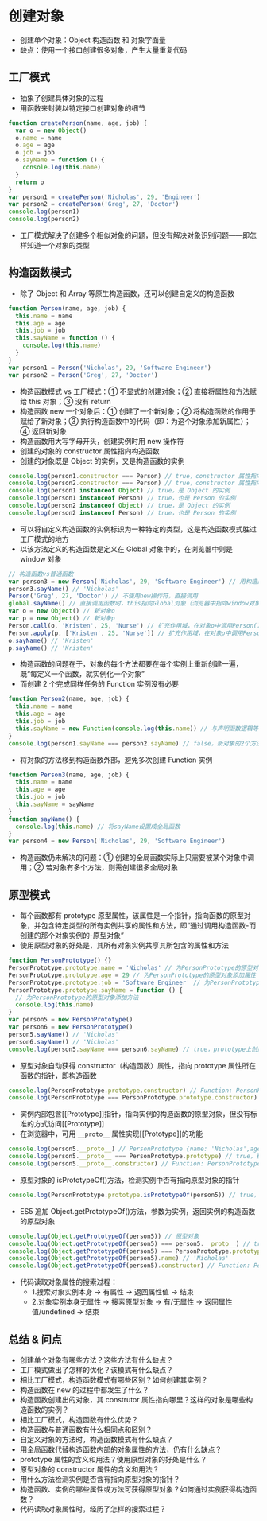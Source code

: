 # 创建对象

- 创建单个对象：Object 构造函数 和 对象字面量
- 缺点：使用一个接口创建很多对象，产生大量重复代码

## 工厂模式

- 抽象了创建具体对象的过程
- 用函数来封装以特定接口创建对象的细节

```js
function createPerson(name, age, job) {
  var o = new Object()
  o.name = name
  o.age = age
  o.job = job
  o.sayName = function () {
    console.log(this.name)
  }
  return o
}
var person1 = createPerson('Nicholas', 29, 'Engineer')
var person2 = createPerson('Greg', 27, 'Doctor')
console.log(person1)
console.log(person2)
```

- 工厂模式解决了创建多个相似对象的问题，但没有解决对象识别问题——即怎样知道一个对象的类型

## 构造函数模式

- 除了 Object 和 Array 等原生构造函数，还可以创建自定义的构造函数

```js
function Person(name, age, job) {
  this.name = name
  this.age = age
  this.job = job
  this.sayName = function () {
    console.log(this.name)
  }
}
var person1 = Person('Nicholas', 29, 'Software Engineer')
var person2 = Person('Greg', 27, 'Doctor')
```

- 构造函数模式 vs 工厂模式：① 不显式的创建对象；② 直接将属性和方法赋给 this 对象；③ 没有 return
- 构造函数 new 一个对象后：① 创建了一个新对象；② 将构造函数的作用于赋给了新对象；③ 执行构造函数中的代码（即：为这个对象添加新属性）；④ 返回新对象
- 构造函数用大写字母开头，创建实例时用 new 操作符
- 创建的对象的 constructor 属性指向构造函数
- 创建的对象既是 Object 的实例，又是构造函数的实例

```js
console.log(person1.constructor === Person) // true，constructor 属性指向构造函数
console.log(person2.constructor === Person) // true，constructor 属性指向构造函数
console.log(person1 instanceof Object) // true，是 Object 的实例
console.log(person1 instanceof Person) // true，也是 Person 的实例
console.log(person2 instanceof Object) // true，是 Object 的实例
console.log(person2 instanceof Person) // true，也是 Person 的实例
```

- 可以将自定义构造函数的实例标识为一种特定的类型，这是构造函数模式胜过工厂模式的地方
- 以该方法定义的构造函数是定义在 Global 对象中的，在浏览器中则是 window 对象

```js
// 构造函数vs普通函数
var person3 = new Person('Nicholas', 29, 'Software Engineer') // 用构造函数创建对象
person3.sayName() // 'Nicholas'
Person('Greg', 27, 'Doctor') // 不使用new操作符，直接调用
global.sayName() // 直接调用函数时，this指向Global对象（浏览器中指向window对象）
var o = new Object() // 新对象o
var p = new Object() // 新对象p
Person.call(o, 'Kristen', 25, 'Nurse') // 扩充作用域，在对象o中调用Person()函数，call()分别传入每个参数
Person.apply(p, ['Kristen', 25, 'Nurse']) // 扩充作用域，在对象p中调用Person()函数，apply()传入参数数组
o.sayName() // 'Kristen'
p.sayName() // 'Kristen'
```

- 构造函数的问题在于，对象的每个方法都要在每个实例上重新创建一遍，既“每定义一个函数，就实例化一个对象”
- 而创建 2 个完成同样任务的 Function 实例没有必要

```js
function Person2(name, age, job) {
  this.name = name
  this.age = age
  this.job = job
  this.sayName = new Function(console.log(this.name)) // 与声明函数逻辑等价，每创建一个对象就要创建一个Function实例
}
console.log(person1.sayName === person2.sayName) // false，新对象的2个方法的作用域链和标识符解析不同
```

- 将对象的方法移到构造函数外部，避免多次创建 Function 实例

```js
function Person3(name, age, job) {
  this.name = name
  this.age = age
  this.job = job
  this.sayName = sayName
}
function sayName() {
  console.log(this.name) // 将sayName设置成全局函数
}
var person4 = new Person('Nicholas', 29, 'Software Engineer')
```

- 构造函数仍未解决的问题：① 创建的全局函数实际上只需要被某个对象中调用；② 若对象有多个方法，则需创建很多全局对象

## 原型模式

- 每个函数都有 prototype 原型属性，该属性是一个指针，指向函数的原型对象，并包含特定类型的所有实例共享的属性和方法，即“通过调用构造函数-而创建的那个对象实例的-原型对象”
- 使用原型对象的好处是，其所有对象实例共享其所包含的属性和方法

```js
function PersonPrototype() {}
PersonPrototype.prototype.name = 'Nicholas' // 为PersonPrototype的原型对象添加属性
PersonPrototype.prototype.age = 29 // 为PersonPrototype的原型对象添加属性
PersonPrototype.prototype.job = 'Software Engineer' // 为PersonPrototype的原型对象添加属性
PersonPrototype.prototype.sayName = function () {
  // 为PersonPrototype的原型对象添加方法
  console.log(this.name)
}
var person5 = new PersonPrototype()
var person6 = new PersonPrototype()
person5.sayName() // 'Nicholas'
person6.sayName() // 'Nicholas'
console.log(person5.sayName === person6.sayName) // true，prototype上创建的属性和方法，由新对象的所有实例共享
```

- 原型对象自动获得 constructor（构造函数）属性，指向 prototype 属性所在函数的指针，即构造函数

```js
console.log(PersonPrototype.prototype.constructor) // Function: PersonPrototype构造函数
console.log(PersonPrototype === PersonPrototype.prototype.constructor) // true，都指向构造函数
```

- 实例内部包含[[Prototype]]指针，指向实例的构造函数的原型对象，但没有标准的方式访问[[Prototype]]
- 在浏览器中，可用 `__proto__` 属性实现[[Prototype]]的功能

```js
console.log(person5.__proto__) // PersonPrototype {name: 'Nicholas',age: 29,job: 'Software Engineer',sayName: [Function] }
console.log(person5.__proto__ === PersonPrototype.prototype) // true，都指向原型对象
console.log(person5.__proto__.constructor) // Function: PersonPrototype构造函数
```

- 原型对象的 isPrototypeOf()方法，检测实例中否有指向原型对象的指针

```js
console.log(PersonPrototype.prototype.isPrototypeOf(person5)) // true，person5包含指向PersonPrototype的原型对象的指针
```

- ES5 追加 Object.getPrototypeOf()方法，参数为实例，返回实例的构造函数的原型对象

```js
console.log(Object.getPrototypeOf(person5)) // 原型对象
console.log(Object.getPrototypeOf(person5) === person5.__proto__) // true，都指向原型对象
console.log(Object.getPrototypeOf(person5) === PersonPrototype.prototype) // true，都指向原型对象
console.log(Object.getPrototypeOf(person5).name) // 'Nicholas'
console.log(Object.getPrototypeOf(person5).constructor) // Function: PersonPrototype构造函数
```

- 代码读取对象属性的搜索过程：
  - 1.搜索对象实例本身 -> 有属性 → 返回属性值 -> 结束
  - 2.对象实例本身无属性 -> 搜索原型对象 → 有/无属性 → 返回属性值/undefined → 结束

## 总结 & 问点

- 创建单个对象有哪些方法？这些方法有什么缺点？
- 工厂模式做出了怎样的优化？该模式有什么缺点？
- 相比工厂模式，构造函数模式有哪些区别？如何创建其实例？
- 构造函数在 new 的过程中都发生了什么？
- 构造函数创建出的对象，其 construtor 属性指向哪里？这样的对象是哪些构造函数的实例？
- 相比工厂模式，构造函数有什么优势？
- 构造函数与普通函数有什么相同点和区别？
- 自定义对象的方法时，构造函数模式有什么缺点？
- 用全局函数代替构造函数内部的对象属性的方法，仍有什么缺点？
- prototype 属性的含义和用法？使用原型对象的好处是什么？
- 原型对象的 constructor 属性的含义和用法？
- 用什么方法检测实例是否含有指向原型对象的指针？
- 构造函数、实例的哪些属性或方法可获得原型对象？如何通过实例获得构造函数？
- 代码读取对象属性时，经历了怎样的搜索过程？
